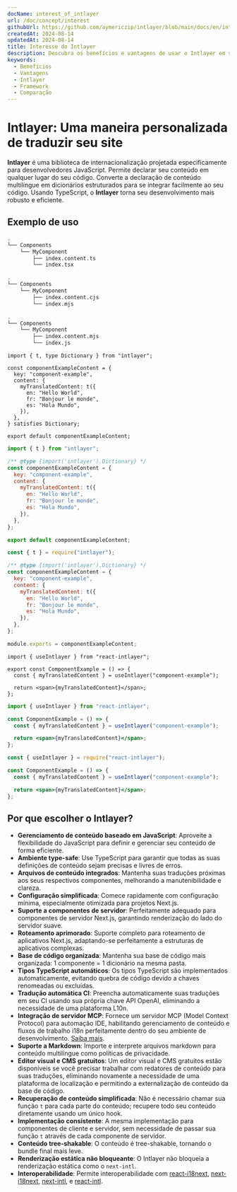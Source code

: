 ```yaml
---
docName: interest_of_intlayer
url: /doc/concept/interest
githubUrl: https://github.com/aymericzip/intlayer/blob/main/docs/en/interest_of_intlayer.md
createdAt: 2024-08-14
updatedAt: 2024-08-14
title: Interesse do Intlayer
description: Descubra os benefícios e vantagens de usar o Intlayer em seus projetos. Entenda por que o Intlayer se destaca entre outros frameworks.
keywords:
  - Benefícios
  - Vantagens
  - Intlayer
  - Framework
  - Comparação
---
```


# Intlayer: Uma maneira personalizada de traduzir seu site

**Intlayer** é uma biblioteca de internacionalização projetada especificamente para desenvolvedores JavaScript. Permite declarar seu conteúdo em qualquer lugar do seu código. Converte a declaração de conteúdo multilíngue em dicionários estruturados para se integrar facilmente ao seu código. Usando TypeScript, o **Intlayer** torna seu desenvolvimento mais robusto e eficiente.

## Exemplo de uso

```bash codeFormat="typescript"
.
└── Components
    └── MyComponent
        ├── index.content.ts
        └── index.tsx
```

```bash codeFormat="commonjs"
.
└── Components
    └── MyComponent
        ├── index.content.cjs
        └── index.mjs
```

```bash codeFormat="esm"
.
└── Components
    └── MyComponent
        ├── index.content.mjs
        └── index.js
```

```tsx fileName="./Components/MyComponent/index.content.ts" codeFormat="typescript"
import { t, type Dictionary } from "intlayer";

const componentExampleContent = {
  key: "component-example",
  content: {
    myTranslatedContent: t({
      en: "Hello World",
      fr: "Bonjour le monde",
      es: "Hola Mundo",
    }),
  },
} satisfies Dictionary;

export default componentExampleContent;
```

```jsx fileName="./Components/MyComponent/index.mjx" codeFormat="esm"
import { t } from "intlayer";

/** @type {import('intlayer').Dictionary} */
const componentExampleContent = {
  key: "component-example",
  content: {
    myTranslatedContent: t({
      en: "Hello World",
      fr: "Bonjour le monde",
      es: "Hola Mundo",
    }),
  },
};

export default componentExampleContent;
```

```jsx fileName="./Components/MyComponent/index.csx" codeFormat="commonjs"
const { t } = require("intlayer");

/** @type {import('intlayer').Dictionary} */
const componentExampleContent = {
  key: "component-example",
  content: {
    myTranslatedContent: t({
      en: "Hello World",
      fr: "Bonjour le monde",
      es: "Hola Mundo",
    }),
  },
};

module.exports = componentExampleContent;
```

```tsx fileName="./Components/MyComponent/index.tsx" codeFormat="typescript"
import { useIntlayer } from "react-intlayer";

export const ComponentExample = () => {
  const { myTranslatedContent } = useIntlayer("component-example");

  return <span>{myTranslatedContent}</span>;
};
```

```jsx fileName="./Components/MyComponent/index.mjx" codeFormat="esm"
import { useIntlayer } from "react-intlayer";

const ComponentExample = () => {
  const { myTranslatedContent } = useIntlayer("component-example");

  return <span>{myTranslatedContent}</span>;
};
```

```jsx fileName="./Components/MyComponent/index.csx" codeFormat="commonjs"
const { useIntlayer } = require("react-intlayer");

const ComponentExample = () => {
  const { myTranslatedContent } = useIntlayer("component-example");

  return <span>{myTranslatedContent}</span>;
};
```

## Por que escolher o Intlayer?

- **Gerenciamento de conteúdo baseado em JavaScript**: Aproveite a flexibilidade do JavaScript para definir e gerenciar seu conteúdo de forma eficiente.
- **Ambiente type-safe**: Use TypeScript para garantir que todas as suas definições de conteúdo sejam precisas e livres de erros.
- **Arquivos de conteúdo integrados**: Mantenha suas traduções próximas aos seus respectivos componentes, melhorando a manutenibilidade e clareza.
- **Configuração simplificada**: Comece rapidamente com configuração mínima, especialmente otimizada para projetos Next.js.
- **Suporte a componentes de servidor**: Perfeitamente adequado para componentes de servidor Next.js, garantindo renderização do lado do servidor suave.
- **Roteamento aprimorado**: Suporte completo para roteamento de aplicativos Next.js, adaptando-se perfeitamente a estruturas de aplicativos complexas.
- **Base de código organizada**: Mantenha sua base de código mais organizada: 1 componente = 1 dicionário na mesma pasta.
- **Tipos TypeScript automáticos**: Os tipos TypeScript são implementados automaticamente, evitando quebra de código devido a chaves renomeadas ou excluídas.
- **Tradução automática CI**: Preencha automaticamente suas traduções em seu CI usando sua própria chave API OpenAI, eliminando a necessidade de uma plataforma L10n.
- **Integração de servidor MCP**: Fornece um servidor MCP (Model Context Protocol) para automação IDE, habilitando gerenciamento de conteúdo e fluxos de trabalho i18n perfeitamente dentro do seu ambiente de desenvolvimento. [Saiba mais](https://github.com/aymericzip/intlayer/blob/main/docs/en/mcp_server.md).
- **Suporte a Markdown**: Importe e interprete arquivos markdown para conteúdo multilíngue como políticas de privacidade.
- **Editor visual e CMS gratuitos**: Um editor visual e CMS gratuitos estão disponíveis se você precisar trabalhar com redatores de conteúdo para suas traduções, eliminando novamente a necessidade de uma plataforma de localização e permitindo a externalização de conteúdo da base de código.
- **Recuperação de conteúdo simplificada**: Não é necessário chamar sua função `t` para cada parte do conteúdo; recupere todo seu conteúdo diretamente usando um único hook.
- **Implementação consistente**: A mesma implementação para componentes de cliente e servidor, sem necessidade de passar sua função `t` através de cada componente de servidor.
- **Conteúdo tree-shakable**: O conteúdo é tree-shakable, tornando o bundle final mais leve.
- **Renderização estática não bloqueante**: O Intlayer não bloqueia a renderização estática como o `next-intl`.
- **Interoperabilidade**: Permite interoperabilidade com [react-i18next](https://github.com/aymericzip/intlayer/blob/main/docs/en/intlayer_with_react-i18next.md), [next-i18next](https://github.com/aymericzip/intlayer/blob/main/docs/en/intlayer_with_next-i18next.md), [next-intl](https://github.com/aymericzip/intlayer/blob/main/docs/en/intlayer_with_next-intl.md), e [react-intl](https://github.com/aymericzip/intlayer/blob/main/docs/en/intlayer_with_react-intl.md).
